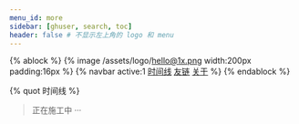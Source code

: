```yaml
---
menu_id: more
sidebar: [ghuser, search, toc]
header: false # 不显示左上角的 logo 和 menu
---
```



{% ablock %}
{% image /assets/logo/hello@1x.png width:200px padding:16px %}
{% navbar active:1 [时间线](/timeline) [友链](/friends) [关于](/about) %}
{% endablock %}

{% quot 时间线 %}

> 正在施工中 ···